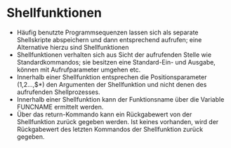 # Shellfunktionen

* Häufig benutzte Programmsequenzen lassen sich als separate Shellskripte abspeichern und dann entsprechend aufrufen; eine Alternative hierzu sind Shellfunktionen
* Shellfunktionen verhalten sich aus Sicht der aufrufenden Stelle wie Standardkommandos; sie besitzen eine Standard-Ein- und Ausgabe, können mit Aufrufparameter umgehen etc.
* Innerhalb einer Shellfunktion entsprechen die Positionsparameter \($1,$2...,$\*\) den Argumenten der Shellfunktion und nicht denen des aufrufenden Shellprozesses.
* Innerhalb einer Shellfunktion kann der Funktionsname über die Variable FUNCNAME ermittelt werden.
* Über das return-Kommando kann ein Rückgabewert von der Shellfunktion zurück gegeben werden. Ist keines vorhanden, wird der Rückgabewert des letzten Kommandos der Shellfunktion zurück gegeben.

